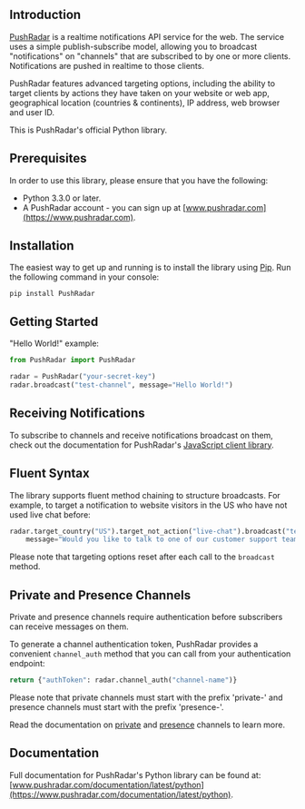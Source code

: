 ## Introduction

[PushRadar](https://www.pushradar.com) is a realtime notifications API service for the web. The service uses a simple publish-subscribe model, allowing you to broadcast "notifications" on "channels" that are subscribed to by one or more clients. Notifications are pushed in realtime to those clients.

PushRadar features advanced targeting options, including the ability to target clients by actions they have taken on your website or web app, geographical location (countries & continents), IP address, web browser and user ID.

This is PushRadar's official Python library.

## Prerequisites

In order to use this library, please ensure that you have the following:

- Python 3.3.0 or later.
- A PushRadar account - you can sign up at [www.pushradar.com](https://www.pushradar.com).

## Installation

The easiest way to get up and running is to install the library using [Pip](https://packaging.python.org/tutorials/installing-packages/). Run the following command in your console:

```
pip install PushRadar
```

## Getting Started

"Hello World!" example:

```python
from PushRadar import PushRadar

radar = PushRadar("your-secret-key")
radar.broadcast("test-channel", message="Hello World!")
```

## Receiving Notifications

To subscribe to channels and receive notifications broadcast on them, check out the documentation for PushRadar's [JavaScript client library](https://www.pushradar.com/documentation/latest/javascript).

## Fluent Syntax

The library supports fluent method chaining to structure broadcasts. For example, to target a notification to website visitors in the US who have not used live chat before:

```python
radar.target_country("US").target_not_action("live-chat").broadcast("test-channel",
    message="Would you like to talk to one of our customer support team members on live chat?")
```

Please note that targeting options reset after each call to the `broadcast` method.

## Private and Presence Channels

Private and presence channels require authentication before subscribers can receive messages on them.

To generate a channel authentication token, PushRadar provides a convenient `channel_auth` method that you can call from your authentication endpoint:

```python
return {"authToken": radar.channel_auth("channel-name")}
```

Please note that private channels must start with the prefix 'private-' and presence channels must start with the prefix 'presence-'.

Read the documentation on [private](https://www.pushradar.com/documentation/latest/private-channels) and [presence](https://www.pushradar.com/documentation/latest/presence-channels) channels to learn more.

## Documentation

Full documentation for PushRadar's Python library can be found at: [www.pushradar.com/documentation/latest/python](https://www.pushradar.com/documentation/latest/python).